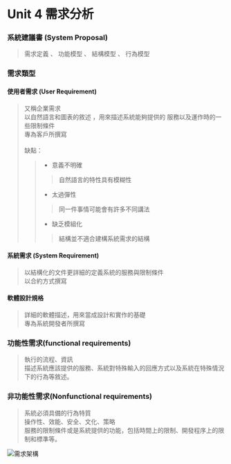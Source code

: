 # Unit 4 需求分析

### 系統建議書 (System Proposal)

> 需求定義 、 功能模型 、 結構模型 、 行為模型

### 需求類型

#### 使用者需求 (User Requirement)

> 又稱企業需求 <br>
> 以自然語言和圖表的敘述 ，用來描述系統能夠提供的
服務以及運作時的一些限制條件 <br>
> 專為客戶所撰寫 <br><br>
> 缺點：
>
>> * 意義不明確
>>
>>> 自然語言的特性具有模糊性
>>
>> * 太過彈性
>>
>>> 同一件事情可能會有許多不同講法
>>
>> * 缺乏模組化
>>
>>> 結構並不適合建構系統需求的結構

#### 系統需求 (System Requirement)
> 以結構化的文件更詳細的定義系統的服務與限制條件 <br>
> 以合約方式撰寫

#### 軟體設計規格
> 詳細的軟體描述，用來當成設計和實作的基礎 <br>
> 專為系統開發者所撰寫

### 功能性需求(functional requirements)

> 執行的流程、資訊<br>
>描述系統應該提供的服務、系統對特殊輸入的回應方式以及系統在特殊情況下的行為等敘述。

### 非功能性需求(Nonfunctional requirements)

> 系統必須具備的行為特質 <br>
> 操作性、效能、安全、文化、策略 <br>
>服務的限制條件或是系統提供的功能，包括時間上的限制、開發程序上的限制和標準等。


![需求架構](D:/OOSAD/需求結構.png "需求架構")